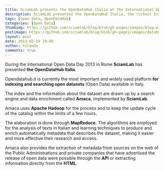 ```yaml
---
title: SciamLab presents the OpenDataHub Italia at the International Open Data Day 2013
description: SciamLab presented the OpenDataHub Italia, the richest Italian open data catalog. The datasets index was build by SciamLab Amaca platform.
tags: [open data, OpenDataHub]
categories: [Open Data]
thumbimg: https://github.com/sciamlab/blog/blob/gh-pages/images/blog-widget11.jpg.jpg?raw=true
postimage: https://github.com/sciamlab/blog/blob/gh-pages/images/datahub.JPG?raw=true
layout: post
date: 2013-02-19 19:40
author: Yolanda
comments: true
---
```

During the International Open Data Day 2013 in Rome **SciamLab** has presented **the OpenDataHub Italia**.

Opendatahub.it is currently the most important and widely used platform **for indexing and searching open datasets** (Open Data) available in Italy.

The index and the information about the dataset are drawn up by a search engine and data enrichment called **Amaca**, implemented by **SciamLab**.

Amaca uses **Apache Hadoop** for the process and to keep the update cycle of the catalog within the limits of a few hours.

The elaboration is done through **MapReduce**. The algorithms are employed for the analysis of texts in Italian and learning techniques to produce and enrich automatically metadata that describes the dataset, making it easier and more effective their research and access.

Amaca also provides the extraction of metadata from sources on the web of the Public Administrations and private companies that have advertised the release of open data were possible through the **API** or extracting information directly from the **HTML**.
